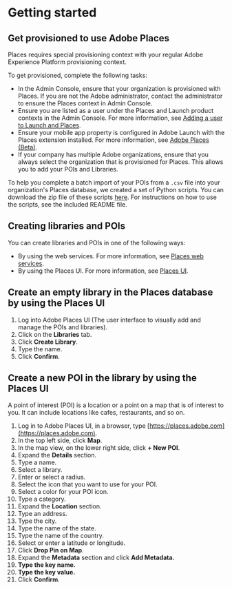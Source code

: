 # Getting started

## Get provisioned to use Adobe Places

Places requires special provisioning context with your regular Adobe Experience Platform provisioning context. 

To get provisioned, complete the following tasks:

* In the Admin Console, ensure that your organization is provisioned with Places.  If you are not the Adobe administrator, contact the administrator to ensure the Places context in Admin Console.
* Ensure you are listed as a user under the Places and Launch product contexts in the Admin Console. For more information, see [Adding a user to Launch and Places](https://launch.gitbook.io/places-services-by-adobe-documentation/adding-a-user-to-launch-and-places).
* Ensure your mobile app property is configured in Adobe Launch with the Places extension installed.  For more information, see [Adobe Places \(Beta\)](https://aep-sdks.gitbook.io/docs/using-mobile-extensions/places-extension-1). 
* If your company has multiple Adobe organizations, ensure that you always select the organization that is provisioned for Places. This allows you to add your POIs and Libraries.

To help you complete a batch import of your POIs from a `.csv` file into your organization's Places database, we created a set of Python scripts. You can download the zip file of these scripts [here](https://github.com/adobe/places-scripts). For instructions on how to use the scripts, see the included README file.

## Creating libraries and POIs

You can create libraries and POIs in one of the following ways:

* By using the web services. For more information, see [Places web services](https://launch.gitbook.io/places-services-by-adobe-documentation/places-rest-apis).
* By using the Places UI. For more information, see [Places UI](https://launch.gitbook.io/places-services-by-adobe-documentation/places-database-management-1). 

## Create an empty library in the Places database by using the Places UI

1. Log into Adobe Places UI \(The user interface to visually add and manage the POIs and libraries\). 
2. Click on the **Libraries** tab.
3. Click **Create Library**.
4. Type the name.
5. Click **Confirm**.

## Create a new POI in the library by using the Places UI

A point of interest \(POI\) is a location or a point on a map that is of interest to you. It can include locations like cafes, restaurants, and so on.

1. Log in to Adobe Places UI, in a browser, type [https://places.adobe.com](https://places.adobe.com).
2. In the top left side, click **Map**.
3. In the map view, on the lower right side, click **+ New POI**. 
4. Expand the **Details** section.
5. Type a name.
6. Select a library.
7. Enter or select a radius. 
8. Select the icon that you want to use for your POI.
9. Select a color for your POI icon.
10. Type a category.
11. Expand the **Location** section.
12. Type an address.
13. Type the city.
14. Type the name of the state.
15. Type the name of the country.
16. Select or enter a latitude or longitude.
17. Click **Drop Pin on Map**.
18. Expand the **Metadata** section and click **Add Metadata.**
19. **Type the key name.**
20. **Type the key value.**
21. Click **Confirm**.

